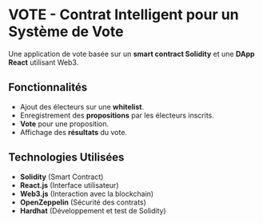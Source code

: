 
#  VOTE - Contrat Intelligent pour un Système de Vote

Une application de vote basée sur un **smart contract Solidity** et une **DApp React** utilisant Web3.

## Fonctionnalités

- Ajout des électeurs sur une **whitelist**.
- Enregistrement des **propositions** par les électeurs inscrits.
- **Vote** pour une proposition.
- Affichage des **résultats** du vote.

##  Technologies Utilisées

- **Solidity** (Smart Contract)
- **React.js** (Interface utilisateur)
- **Web3.js** (Interaction avec la blockchain)
- **OpenZeppelin** (Sécurité des contrats)
- **Hardhat** (Développement et test de Solidity)

